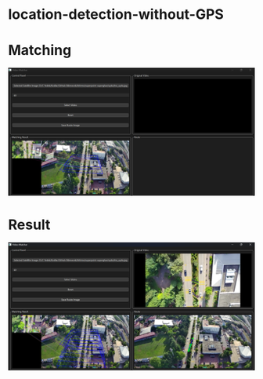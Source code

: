 # location-detection-without-GPS

# Matching
![Matching](screenshots/matching.png)

# Result
![Result](screenshots/result.png)
